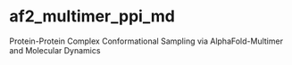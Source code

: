# af2_multimer_ppi_md
Protein-Protein Complex Conformational Sampling via AlphaFold-Multimer and Molecular Dynamics
